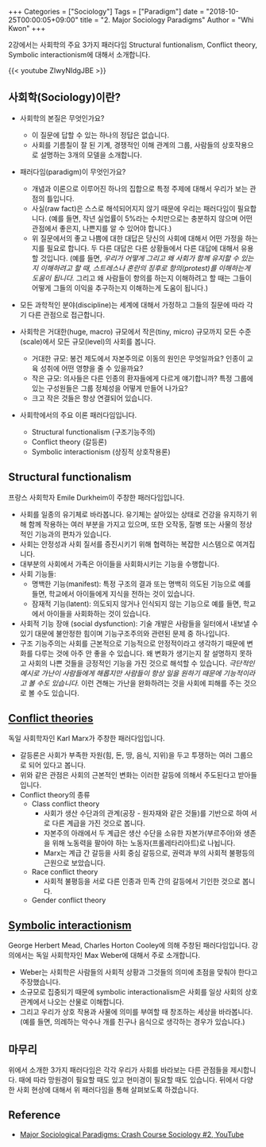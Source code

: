 +++
Categories = ["Sociology"]
Tags = ["Paradigm"]
date = "2018-10-25T00:00:05+09:00"
title = "2. Major Sociology Paradigms"
Author = "Whi Kwon"
+++

2강에서는 사회학의 주요 3가지 패러다임 Structural funtionalism, Conflict theory, Symbolic interactionism에 대해서 소개합니다.
<!--more-->

{{< youtube ZIwyNIdgJBE >}}

## **사회학(Sociology)이란?**
-  사회학의 본질은 무엇인가요? 
	- 이 질문에 답할 수 있는 하나의 정답은 없습니다.
	- 사회를 기름칠이 잘 된 기계, 경쟁적인 이해 관계의 그룹, 사람들의 상호작용으로 설명하는 3개의 모델을 소개합니다. 

- 패러다임(paradigm)이 무엇인가요?
	- 개념과 이론으로 이루어진 하나의 집합으로 특정 주제에 대해서 우리가 보는 관점의 틀입니다. 
	- 사실(raw fact)은 스스로 해석되어지지 않기 때문에 우리는 패러다임이 필요합니다. (예를 들면, 작년 실업률이 5%라는 수치만으로는 충분하지 않으며 어떤 관점에서 좋은지, 나쁜지를 알 수 있어야 합니다.)
	- 위 질문에서의 좋고 나쁨에 대한 대답은  당신의 사회에 대해서 어떤 가정을 하는지를 필요로 합니다. 두 다른 대답은 다른 상황들에서 다른 대답에 대해서 유용할 것입니다. (예를 들면, *우리가 어떻게 그리고 왜 사회가 함께 유지할 수 있는지 이해하려고 할 때, 스트레스나 혼란의 징후로 항의(protest)를 이해하는게 도움이 됩니다.* 그리고 왜 사람들이 항의를 하는지 이해하려고 할 때는 그들이 어떻게 그들의 이익을 추구하는지 이해하는게 도움이 됩니다.)
- 모든 과학적인 분야(discipline)는 세계에 대해서 가정하고 그들의 질문에 따라 각기 다른 관점으로 접근합니다.
- 사회학은 거대한(huge, macro) 규모에서 작은(tiny, micro) 규모까지 모든 수준(scale)에서 모든 규모(level)의 사회를 봅니다.
	- 거대한 규모: 봉건 제도에서 자본주의로 이동의 원인은 무엇일까요? 인종이 교육 성취에 어떤 영향을 줄 수 있을까요?
	- 작은 규모: 의사들은 다른 인종의 환자들에게 다르게 얘기합니까? 특정 그룹에 있는 구성원들은 그룹 정체성을 어떻게 만들어 나가요?
	- 크고 작은 것들은 항상 연결되어 있습니다.

- 사회학에서의 주요 이론 패러다임입니다.
	- Structural functionalism (구조기능주의)
	- Conflict theory (갈등론) 
	- Symbolic interactionism (상징적 상호작용론)

## **Structural functionalism**
프랑스 사회학자 Emile Durkheim이 주창한  패러다임입니다. 

- 사회를 일종의 유기체로 바라봅니다. 유기체는 살아있는 상태로 건강을 유지하기 위해 함께 작용하는 여러 부분을 가지고 있으며, 또한 오작동, 질병 또는 사물의 정상적인 기능과의 편차가 있습니다.
- 사회는 안정성과 사회 질서를 증진시키기 위해 협력하는 복잡한 시스템으로 여겨집니다.
- 대부분의 사회에서 가족은 아이들을 사회화시키는 기능을 수행합니다. 
- 사회 기능들:
	- 명백한 기능(manifest): 특정 구조의 결과 또는 명백히 의도된 기능으로 예를 들면, 학교에서 아이들에게 지식을 전하는 것이 있습니다. 
	- 잠재적 기능(latent): 의도되지 않거나 인식되지 않는 기능으로 예를 들면, 학교에서 아이들을 사회화하는 것이 있습니다. 
- 사회적 기능 장애 (social dysfunction): 기술 개발은 사람들을 일터에서 내보낼 수 있기 대문에 불안정한 힘이며 기능구조주의와 관련된 문제 중 하나입니다.
- 구조 기능주의는 사회를 근본적으로 기능적으로 안정적이라고 생각하기 때문에 변화를 다루는 것에 아주 안 좋을 수 있습니다. 왜 변화가 생기는지 잘 설명하지 못하고 사회의 나쁜 것들을 긍정적인 기능을 가진 것으로 해석할 수 있습니다. 
*극단적인 예시로 가난이 사람들에게 해롭지만 사람들이 항상 일을 원하기 때문에 기능적이라고 볼 수도 있습니다.* 이런 견해는 가난을 완화하려는 것을 사회에 피해를 주는 것으로 볼 수도 있습니다.

## **[Conflict theories](https://en.wikipedia.org/wiki/Conflict_theories)**
독일 사회학자인 Karl Marx가 주창한 패러다임입니다.

- 갈등론은 사회가 부족한 자원(힘, 돈, 땅, 음식, 지위)을 두고 투쟁하는 여러 그룹으로 되어 있다고 봅니다. 
- 위와 같은 관점은 사회의 근본적인 변화는 이러한 갈등에 의해서 주도된다고 받아들입니다.
- Conflict theory의 종류
	- Class conflict theory
		- 사회가 생산 수단과의 관계(공장 - 원자재와 같은 것들)를 기반으로 하여 서로 다른 계급을 가진 것으로 봅니다.
		- 자본주의 아래에서 두 계급은 생산 수단을 소유한 자본가(부르주아)와 생존을 위해 노동력을 팔아야 하는 노동자(프롤레타리아트)로 나뉩니다. 
		- Marx는 계급 간 갈등을 사회 중심 갈등으로, 권력과 부의 사회적 불평등의 근원으로 보았습니다.
	- Race conflict theory
		- 사회적 불평등을 서로 다른 인종과 민족 간의 갈등에서 기인한 것으로 봅니다.
	- Gender conflict theory

## **[Symbolic interactionism](https://en.wikipedia.org/wiki/Symbolic_interactionism)**
George Herbert Mead, Charles Horton Cooley에 의해 주창된 패러다임입니다. 강의에서는 독일 사회학자인 Max Weber에 대해서 주로 소개합니다. 

- Weber는 사회학은 사람들의 사회적 상황과 그것들의 의미에 초점을 맞춰야 한다고 주장했습니다.
- 소규모로 집중되기 때문에 symbolic interactionalism은 사회를 일상 사회의 상호관계에서 나오는 산물로 이해합니다.
- 그리고 우리가 상호 작용과 사물에 의미를 부여할 때 창조하는 세상을 바라봅니다. (예를 들면, 의례하는 악수나 개를 친구나 음식으로 생각하는 경우가 있습니다.)

## **마무리**
위에서 소개한 3가지 패러다임은 각각 우리가 사회를 바라보는 다른 관점들을 제시합니다. 때에 따라 망원경이 필요할 때도 있고 현미경이 필요할 때도 있습니다. 뒤에서 다양한 사회 현상에 대해서 위 패러다임을 통해 살펴보도록 하겠습니다.


## **Reference**
- [Major Sociological Paradigms: Crash Course Sociology #2, YouTube](https://www.youtube.com/watch?v=DbTt_ySTjaY&index=3&list=PL8dPuuaLjXtMJ-AfB_7J1538YKWkZAnGA)

